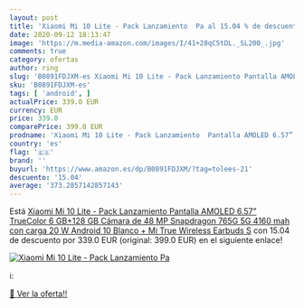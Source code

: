 ```yaml
---
layout: post
title: 'Xiaomi Mi 10 Lite - Pack Lanzamiento  Pa al 15.04 % de descuento'
date: 2020-09-12 18:13:47
image: 'https://m.media-amazon.com/images/I/41+28qC5tDL._SL200_.jpg'
comments: true
category: ofertas
author: ring
slug: 'B0891FDJXM-es Xiaomi Mi 10 Lite - Pack Lanzamiento Pantalla AMOLED 6.57”...'
sku: 'B0891FDJXM-es'
tags: [ 'android', ]
actualPrice: 339.0 EUR
currency: EUR
price: 339.0
comparePrice: 399.0 EUR
prodname: 'Xiaomi Mi 10 Lite - Pack Lanzamiento  Pantalla AMOLED 6.57”  TrueColor  6 GB+128 GB  Cámara de 48 MP  Snapdragon 765G  5G  4160 mah con carga 20 W  Android 10  Blanco + Mi True Wireless Earbuds S'
country: 'es'
flag: '🇪🇸'
brand: ''
buyurl: 'https://www.amazon.es/dp/B0891FDJXM/?tag=tolees-21'
descuento: '15.04'
average: '373.2857142857143'
---
```


Está [Xiaomi Mi 10 Lite - Pack Lanzamiento  Pantalla AMOLED 6.57”  TrueColor  6 GB+128 GB  Cámara de 48 MP  Snapdragon 765G  5G  4160 mah con carga 20 W  Android 10  Blanco + Mi True Wireless Earbuds S](https://www.amazon.es/dp/B0891FDJXM/?tag=tolees-21) con 15.04 de descuento por 339.0 EUR (original: 399.0 EUR) en el siguiente enlace!

[![Xiaomi Mi 10 Lite - Pack Lanzamiento  Pa](https://m.media-amazon.com/images/I/41+28qC5tDL._SL200_.jpg)](https://www.amazon.es/dp/B0891FDJXM/?tag=tolees-21)

ℹ️:


[🛒 Ver la oferta!!](https://www.amazon.es/dp/B0891FDJXM/?tag=tolees-21)
